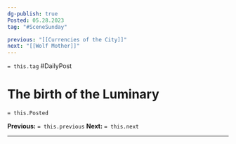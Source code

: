 ```yaml
---
dg-publish: true
Posted: 05.28.2023
tag: "#SceneSunday"

previous: "[[Currencies of the City]]"
next: "[[Wolf Mother]]"
---
```

`= this.tag` #DailyPost 
# The birth of the Luminary
`= this.Posted`

**Previous:** `= this.previous`
**Next:** `= this.next`

---


